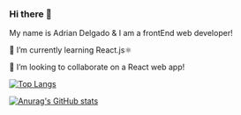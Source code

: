 ### Hi there 👋
My name is Adrian Delgado & I am a frontEnd web developer!

🌱 I’m currently learning React.js⚛ 

👯 I’m looking to collaborate on a React web app!
<!--[![Readme Card](https://github-readme-stats.vercel.app/api/pin/?username=adriandelgg&theme=tokyonight&repo=THEREPOYOUWANT)](https://github.com/anuraghazra/github-readme-stats)-->
[![Top Langs](https://github-readme-stats.vercel.app/api/top-langs/?username=adriandelgg&theme=tokyonight&layout=compact)](https://github.com/anuraghazra/github-readme-stats)

[![Anurag's GitHub stats](https://github-readme-stats.vercel.app/api?username=adriandelgg&count_private=true&show_icons=true&theme=tokyonight&include_all_commits=true&hide=prs,issues)](https://github.com/anuraghazra/github-readme-stats)

<!--💬 Ask me about ...
📫 How to reach me: ...
😄 Pronouns: ...
⚡ Fun fact: ... -->
